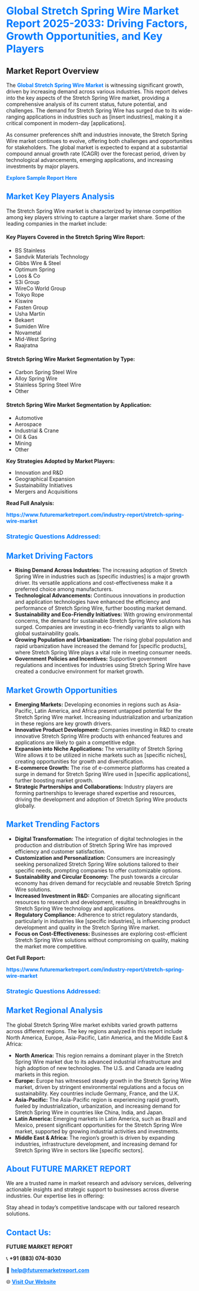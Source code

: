 <h1 style="color: #007BFF;">Global Stretch Spring Wire Market Report 2025-2033: Driving Factors, Growth Opportunities, and Key Players</h1>

<section id="overview">
<h2>Market Report Overview</h2>
<p>The <a href="https://www.futuremarketreport.com/industry-report/stretch-spring-wire-market" style="color: #007BFF; text-decoration: none;"><strong>Global Stretch Spring Wire Market</strong></a> is witnessing significant growth, driven by increasing demand across various industries. This report delves into the key aspects of the Stretch Spring Wire market, providing a comprehensive analysis of its current status, future potential, and challenges. The demand for Stretch Spring Wire has surged due to its wide-ranging applications in industries such as [insert industries], making it a critical component in modern-day [applications].</p>
<p>As consumer preferences shift and industries innovate, the Stretch Spring Wire market continues to evolve, offering both challenges and opportunities for stakeholders. The global market is expected to expand at a substantial compound annual growth rate (CAGR) over the forecast period, driven by technological advancements, emerging applications, and increasing investments by major players.</p>
</section>

<section id="overview">
<p><a href="https://www.futuremarketreport.com/request-sample/reportId=50524" style="color: #007BFF; text-decoration: none;"><strong>Explore Sample Report Here</strong></a></p>
</section>

<section id="key-players">
<h2 style="color: #007BFF;">Market Key Players Analysis</h2>
<p>The Stretch Spring Wire market is characterized by intense competition among key players striving to capture a larger market share. Some of the leading companies in the market include:</p>
<h4>Key Players Covered in the Stretch Spring Wire Report:</h4>
<ul><li>BS Stainless</li><li>Sandvik Materials Technology</li><li>Gibbs Wire &amp; Steel</li><li>Optimum Spring</li><li>Loos &amp; Co</li><li>S3i Group</li><li>WireCo World Group</li><li>Tokyo Rope</li><li>Kiswire</li><li>Fasten Group</li><li>Usha Martin</li><li>Bekaert</li><li>Sumiden Wire</li><li>Novametal</li><li>Mid-West Spring</li><li>Raajratna</li></ul>
<h4>Stretch Spring Wire Market Segmentation by Type:</h4>
<ul><li>Carbon Spring Steel Wire</li><li>Alloy Spring Wire</li><li>Stainless Spring Steel Wire</li><li>Other</li></ul>

<h4>Stretch Spring Wire Market Segmentation by Application:</h4>
<ul><li>Automotive</li><li>Aerospace</li><li>Industrial &amp; Crane</li><li>Oil &amp; Gas</li><li>Mining</li><li>Other</li></ul>
<p><strong>Key Strategies Adopted by Market Players:</strong></p>
<ul>
<li>Innovation and R&D</li>
<li>Geographical Expansion</li>
<li>Sustainability Initiatives</li>
<li>Mergers and Acquisitions</li>
</ul>
</section>

<section>
<p><strong>Read Full Analysis: </strong></p><a href="https://www.futuremarketreport.com/industry-report/stretch-spring-wire-market" style="color: #007BFF; text-decoration: none;"><strong>https://www.futuremarketreport.com/industry-report/stretch-spring-wire-market</strong></a>
<h3 style="color: #007BFF;">Strategic Questions Addressed:</h3>
</section>

<section id="driving-factors">
<h2 style="color: #007BFF;">Market Driving Factors</h2>
<ul>
<li><strong>Rising Demand Across Industries:</strong> The increasing adoption of Stretch Spring Wire in industries such as [specific industries] is a major growth driver. Its versatile applications and cost-effectiveness make it a preferred choice among manufacturers.</li>
<li><strong>Technological Advancements:</strong> Continuous innovations in production and application technologies have enhanced the efficiency and performance of Stretch Spring Wire, further boosting market demand.</li>
<li><strong>Sustainability and Eco-Friendly Initiatives:</strong> With growing environmental concerns, the demand for sustainable Stretch Spring Wire solutions has surged. Companies are investing in eco-friendly variants to align with global sustainability goals.</li>
<li><strong>Growing Population and Urbanization:</strong> The rising global population and rapid urbanization have increased the demand for [specific products], where Stretch Spring Wire plays a vital role in meeting consumer needs.</li>
<li><strong>Government Policies and Incentives:</strong> Supportive government regulations and incentives for industries using Stretch Spring Wire have created a conducive environment for market growth.</li>
</ul>
</section>

<section id="growth-opportunities">
<h2 style="color: #007BFF;">Market Growth Opportunities</h2>
<ul>
<li><strong>Emerging Markets:</strong> Developing economies in regions such as Asia-Pacific, Latin America, and Africa present untapped potential for the Stretch Spring Wire market. Increasing industrialization and urbanization in these regions are key growth drivers.</li>
<li><strong>Innovative Product Development:</strong> Companies investing in R&D to create innovative Stretch Spring Wire products with enhanced features and applications are likely to gain a competitive edge.</li>
<li><strong>Expansion into Niche Applications:</strong> The versatility of Stretch Spring Wire allows it to be utilized in niche markets such as [specific niches], creating opportunities for growth and diversification.</li>
<li><strong>E-commerce Growth:</strong> The rise of e-commerce platforms has created a surge in demand for Stretch Spring Wire used in [specific applications], further boosting market growth.</li>
<li><strong>Strategic Partnerships and Collaborations:</strong> Industry players are forming partnerships to leverage shared expertise and resources, driving the development and adoption of Stretch Spring Wire products globally.</li>
</ul>
</section>

<section id="trending-factors">
<h2 style="color: #007BFF;">Market Trending Factors</h2>
<ul>
<li><strong>Digital Transformation:</strong> The integration of digital technologies in the production and distribution of Stretch Spring Wire has improved efficiency and customer satisfaction.</li>
<li><strong>Customization and Personalization:</strong> Consumers are increasingly seeking personalized Stretch Spring Wire solutions tailored to their specific needs, prompting companies to offer customizable options.</li>
<li><strong>Sustainability and Circular Economy:</strong> The push towards a circular economy has driven demand for recyclable and reusable Stretch Spring Wire solutions.</li>
<li><strong>Increased Investment in R&D:</strong> Companies are allocating significant resources to research and development, resulting in breakthroughs in Stretch Spring Wire technology and applications.</li>
<li><strong>Regulatory Compliance:</strong> Adherence to strict regulatory standards, particularly in industries like [specific industries], is influencing product development and quality in the Stretch Spring Wire market.</li>
<li><strong>Focus on Cost-Effectiveness:</strong> Businesses are exploring cost-efficient Stretch Spring Wire solutions without compromising on quality, making the market more competitive.</li>
</ul>
</section>

<section>
<p><strong>Get Full Report: </strong></p><a href="https://www.futuremarketreport.com/industry-report/stretch-spring-wire-market" style="color: #007BFF; text-decoration: none;"><strong>https://www.futuremarketreport.com/industry-report/stretch-spring-wire-market</strong></a>
<h3 style="color: #007BFF;">Strategic Questions Addressed:</h3>
</section>


<section id="regional-analysis">
<h2 style="color: #007BFF;">Market Regional Analysis</h2>
<p>The global Stretch Spring Wire market exhibits varied growth patterns across different regions. The key regions analyzed in this report include North America, Europe, Asia-Pacific, Latin America, and the Middle East & Africa:</p>
<ul>
<li><strong>North America:</strong> This region remains a dominant player in the Stretch Spring Wire market due to its advanced industrial infrastructure and high adoption of new technologies. The U.S. and Canada are leading markets in this region.</li>
<li><strong>Europe:</strong> Europe has witnessed steady growth in the Stretch Spring Wire market, driven by stringent environmental regulations and a focus on sustainability. Key countries include Germany, France, and the U.K.</li>
<li><strong>Asia-Pacific:</strong> The Asia-Pacific region is experiencing rapid growth, fueled by industrialization, urbanization, and increasing demand for Stretch Spring Wire in countries like China, India, and Japan.</li>
<li><strong>Latin America:</strong> Emerging markets in Latin America, such as Brazil and Mexico, present significant opportunities for the Stretch Spring Wire market, supported by growing industrial activities and investments.</li>
<li><strong>Middle East & Africa:</strong> The region’s growth is driven by expanding industries, infrastructure development, and increasing demand for Stretch Spring Wire in sectors like [specific sectors].</li>
</ul>
</section>

<footer>
<h2 style="color: #007BFF;">About FUTURE MARKET REPORT</h2>
<p>We are a trusted name in market research and advisory services, delivering actionable insights and strategic support to businesses across diverse industries. Our expertise lies in offering:</p>

<p>Stay ahead in today’s competitive landscape with our tailored research solutions.</p>

<h2 style="color: #007BFF;">Contact Us:</h2>
<p><strong>FUTURE MARKET REPORT</strong></p>
<p>📞 <strong>+91 (883) 074-8030</strong></p>
<p>📧 <strong><a href="mailto:help@futuremarketreport.com" style="color: #007BFF;">help@futuremarketreport.com</a></strong></p>
<p>🌐 <strong><a href="https://www.futuremarketreport.com/" style="color: #007BFF;">Visit Our Website</a></strong></p>
</footer>